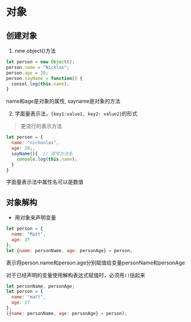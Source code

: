 # 对象

## 创建对象

1. new object()方法

```javascript
let person = new Object();
person.name = "Nicklas";
person.age = 20;
person.sayName = function() {
  consol.log(this.name);
}
```

name和age是对象的属性, sayname是对象的方法

2. 字面量表示法，`{key1:value1, key2: value2}`的形式

> 更流行的表示方法

```javascript
let person = {
  name: "nichonlas",
  age: 28;,
  sayName(){  // 简写方法名
    console.log(this.name);
  }
}
```

字面量表示法中属性名可以是数值

## 对象解构

- 用对象来声明变量

```javascript
let person = {
  name: "Matt",
  age: 27
};
let {name: personName, age: personAge} = person;
```

表示将person.name和person.age分别赋值给变量personName和personAge

对于已经声明的变量使用解构表达式赋值时，必须用`()`括起来

```javascript
let personName, personAge;
let person = {
  name: "matt",
  age: 27
};
({name: personName, age: personAge} = person);
```